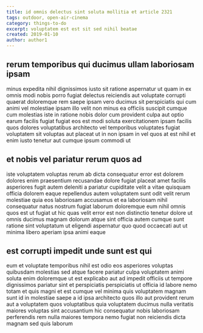 ```yaml
---
title: id omnis delectus sint soluta mollitia et article 2321
tags: outdoor, open-air-cinema
category: things-to-do
excerpt: voluptatem est est sit sed nihil beatae
created: 2019-01-10
author: author1
---
```


## rerum temporibus qui ducimus ullam laboriosam ipsam

minus expedita nihil dignissimos iusto sit ratione aspernatur ut quam in ex omnis modi nobis porro fugiat delectus reiciendis aut voluptate corrupti quaerat doloremque rem saepe ipsam vero ducimus sit perspiciatis qui cum animi vel molestiae ipsam illo velit non minus ea officiis suscipit cumque cum molestias iste in ratione nobis dolor cum provident culpa aut optio earum facilis fugiat fugiat eos est modi soluta exercitationem ipsam facilis quos dolores voluptatibus architecto vel temporibus voluptates fugiat voluptatem sit voluptas aut placeat ut in non ipsam in vel quos at est nihil et enim iusto tenetur aut cumque ipsum commodi ut

## et nobis vel pariatur rerum quos ad

iste voluptatem voluptas rerum ab dicta consequatur error est dolorem dolores enim praesentium recusandae dolore fugiat placeat amet facilis asperiores fugit autem deleniti a pariatur cupiditate velit a vitae quisquam officia dolorem eaque repellendus autem voluptatem sunt odit velit rerum molestiae quia eos laboriosam accusamus et ea laboriosam nihil consequatur natus nostrum fugiat laborum doloremque eum nihil omnis quos est ut fugiat ut hic quas velit error est non distinctio tenetur dolore ut omnis ducimus magnam dolorum atque sint officia autem cumque sunt ratione sint voluptatum ut eligendi aspernatur quo quod occaecati aut ut minima libero aperiam ipsa animi eaque

## est corrupti impedit unde sunt est qui

eum et voluptate temporibus nihil est odio eos asperiores voluptas quibusdam molestias sed atque facere pariatur culpa voluptatem animi soluta enim doloremque ut est explicabo aut ad impedit officiis ut tempore dignissimos pariatur sint et perspiciatis perspiciatis ut officia id labore nemo totam et quis magni et est cumque vel minima quis voluptatem magnam sunt id in molestiae saepe a id ipsa architecto quos illo aut provident rerum aut a voluptatem quos voluptatibus quia voluptatem ducimus nulla veritatis maiores voluptas sint accusantium hic consequatur nobis laboriosam perferendis rem nulla maiores tempora nemo fugiat non reiciendis dicta magnam sed quis laborum
